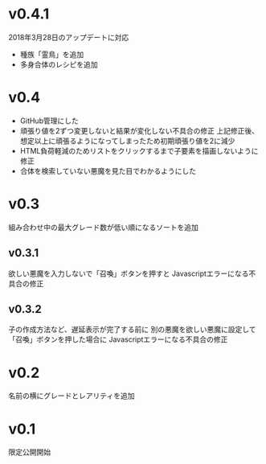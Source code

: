 # v0.4.1
2018年3月28日のアップデートに対応
* 種族「霊鳥」を追加
* 多身合体のレシピを追加

# v0.4
* GitHub管理にした
* 頑張り値を2ずつ変更しないと結果が変化しない不具合の修正
上記修正後、想定以上に頑張るようになってしまったため初期頑張り値を2に減少
* HTML負荷軽減のためリストをクリックするまで子要素を描画しないように修正
* 合体を検索していない悪魔を見た目でわかるようにした

# v0.3
組み合わせ中の最大グレード数が低い順になるソートを追加

## v0.3.1
欲しい悪魔を入力しないで「召喚」ボタンを押すと
Javascriptエラーになる不具合の修正

## v0.3.2
子の作成方法など、遅延表示が完了する前に
別の悪魔を欲しい悪魔に設定して「召喚」ボタンを押した場合に
Javascriptエラーになる不具合の修正

# v0.2
名前の横にグレードとレアリティを追加

# v0.1
限定公開開始
